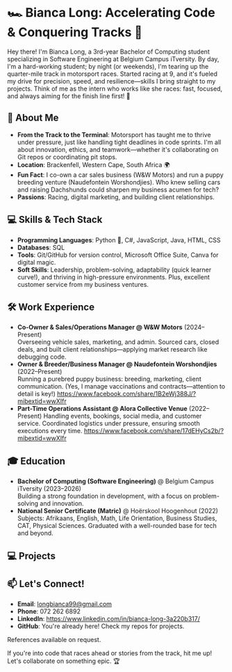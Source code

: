 # 🏎️ Bianca Long: Accelerating Code & Conquering Tracks 🚀

Hey there! I'm Bianca Long, a 3rd-year Bachelor of Computing student specializing in Software Engineering at Belgium Campus iTversity. By day, I'm a hard-working student; by night (or weekends), I'm tearing up the quarter-mile track in motorsport races. Started racing at 9, and it's fueled my drive for precision, speed, and resilience—skills I bring straight to my projects. Think of me as the intern who works like she races: fast, focused, and always aiming for the finish line first! 🏁

## 🚗 About Me
- **From the Track to the Terminal**: Motorsport has taught me to thrive under pressure, just like handling tight deadlines in code sprints. I'm all about innovation, ethics, and teamwork—whether it's collaborating on Git repos or coordinating pit stops.
- **Location**: Brackenfell, Western Cape, South Africa 🌍
- **Fun Fact**: I co-own a car sales business (W&W Motors) and run a puppy breeding venture (Naudefontein Worshondjies). Who knew selling cars and raising Dachshunds could sharpen my business acumen for tech?
- **Passions**: Racing, digital marketing, and building client relationships.

## 💻 Skills & Tech Stack
- **Programming Languages**: Python 🐍, C#, JavaScript, Java, HTML, CSS
- **Databases**: SQL
- **Tools**: Git/GitHub for version control, Microsoft Office Suite, Canva for digital magic.
- **Soft Skills**: Leadership, problem-solving, adaptability (quick learner curve!), and thriving in high-pressure environments. Plus, excellent customer service from my business ventures.

## 🛠️ Work Experience
- **Co-Owner & Sales/Operations Manager @ W&W Motors** (2024–Present)  
  Overseeing vehicle sales, marketing, and admin. Sourced cars, closed deals, and built client relationships—applying market research like debugging code.  
- **Owner & Breeder/Business Manager @ Naudefontein Worshondjies** (2022–Present)  
  Running a purebred puppy business: breeding, marketing, client communication. (Yes, I manage vaccinations and contracts—attention to detail is key!)
   https://www.facebook.com/share/1B2eWj388J/?mibextid=wwXIfr
- **Part-Time Operations Assistant @ Alora Collective Venue** (2022–Present) 
  Handling events, bookings, social media, and customer service. Coordinated logistics under pressure, ensuring smooth executions every time.
  https://www.facebook.com/share/17dEHyCs2b/?mibextid=wwXIfr

## 🎓 Education
- **Bachelor of Computing (Software Engineering)** @ Belgium Campus iTversity (2023–2026)  
  Building a strong foundation in development, with a focus on problem-solving and innovation.  
- **National Senior Certificate (Matric)** @ Hoërskool Hoogenhout (2022)  
  Subjects: Afrikaans, English, Math, Life Orientation, Business Studies, CAT, Physical Sciences. Graduated with a well-rounded base for tech and beyond.

## 💻 Projects



## 📫 Let's Connect!
- **Email**: longbianca99@gmail.com  
- **Phone**: 072 262 6892  
- **LinkedIn**: https://www.linkedin.com/in/bianca-long-3a220b317/
- **GitHub**: You're already here! Check my repos for projects.

References available on request.

If you're into code that races ahead or stories from the track, hit me up! Let's collaborate on something epic. 🏆  
